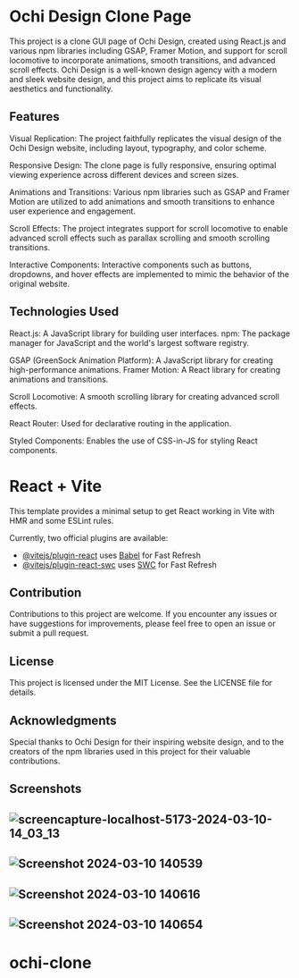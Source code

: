 
# Ochi Design Clone Page
This project is a clone GUI page of Ochi Design, created using React.js and various npm libraries including GSAP, Framer Motion, and support for scroll locomotive to incorporate animations, smooth transitions, and advanced scroll effects. Ochi Design is a well-known design agency with a modern and sleek website design, and this project aims to replicate its visual aesthetics and functionality.

## Features
Visual Replication: The project faithfully replicates the visual design of the Ochi Design website, including layout, typography, and color scheme.

Responsive Design: The clone page is fully responsive, ensuring optimal viewing experience across different devices and screen sizes.

Animations and Transitions: Various npm libraries such as GSAP and Framer Motion are utilized to add animations and smooth transitions to enhance user experience and engagement.

Scroll Effects: The project integrates support for scroll locomotive to enable advanced scroll effects such as parallax scrolling and smooth scrolling transitions.

Interactive Components: Interactive components such as buttons, dropdowns, and hover effects are implemented to mimic the behavior of the original website.

## Technologies Used
React.js: A JavaScript library for building user interfaces.
npm: The package manager for JavaScript and the world's largest software registry.

GSAP (GreenSock Animation Platform): A JavaScript library for creating high-performance animations.
Framer Motion: A React library for creating animations and transitions.

Scroll Locomotive: A smooth scrolling library for creating advanced scroll effects.

React Router: Used for declarative routing in the application.

Styled Components: Enables the use of CSS-in-JS for styling React components.


# React + Vite

This template provides a minimal setup to get React working in Vite with HMR and some ESLint rules.

Currently, two official plugins are available:

- [@vitejs/plugin-react](https://github.com/vitejs/vite-plugin-react/blob/main/packages/plugin-react/README.md) uses [Babel](https://babeljs.io/) for Fast Refresh
- [@vitejs/plugin-react-swc](https://github.com/vitejs/vite-plugin-react-swc) uses [SWC](https://swc.rs/) for Fast Refresh


## Contribution
Contributions to this project are welcome. If you encounter any issues or have suggestions for improvements, please feel free to open an issue or submit a pull request.

## License
This project is licensed under the MIT License. See the LICENSE file for details.

## Acknowledgments
Special thanks to Ochi Design for their inspiring website design, and to the creators of the npm libraries used in this project for their valuable contributions.

## Screenshots
## ![screencapture-localhost-5173-2024-03-10-14_03_13](https://github.com/Ayushd1409/ochi/assets/115350571/3b9a7b67-a861-4a92-b068-0d8192a6c396)
## ![Screenshot 2024-03-10 140539](https://github.com/Ayushd1409/ochi/assets/115350571/522eae29-b27c-4d18-a77b-e78515b9c5ae)
## ![Screenshot 2024-03-10 140616](https://github.com/Ayushd1409/ochi/assets/115350571/b165ad01-95ee-412c-94c4-dc202263b7d6)
## ![Screenshot 2024-03-10 140654](https://github.com/Ayushd1409/ochi/assets/115350571/59c80f8f-4b41-4405-8653-e05a3a2d898e)





# ochi-clone
